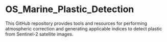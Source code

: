 # OS_Marine_Plastic_Detection
This GitHub repository provides tools and resources for performing atmospheric correction and generating applicable indices to detect plastic from Sentinel-2 satellite images. 
